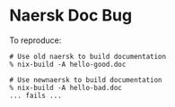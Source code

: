 # Naersk Doc Bug

To reproduce:

```
# Use old naersk to build documentation
% nix-build -A hello-good.doc

# Use newnaersk to build documentation
% nix-build -A hello-bad.doc
... fails ...

```
